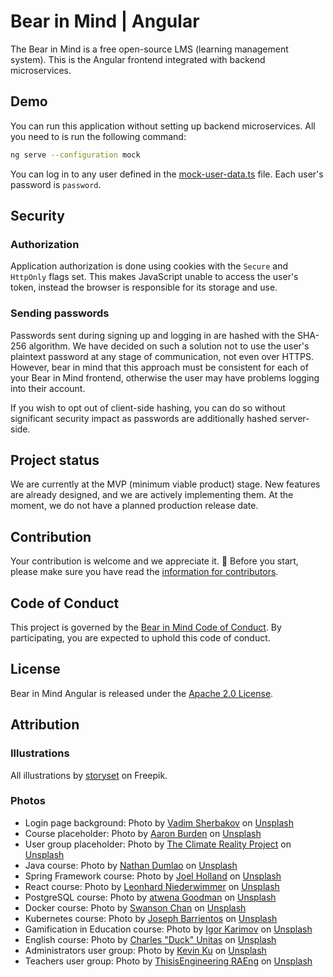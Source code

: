 # Bear in Mind | Angular

The Bear in Mind is a free open-source LMS (learning management system). This is the Angular frontend integrated with
backend microservices.

## Demo

You can run this application without setting up backend microservices. All you need to is run the following command:

```bash
ng serve --configuration mock
```

You can log in to any user defined in the [mock-user-data.ts][users] file. Each user's password is `password`.

## Security

### Authorization

Application authorization is done using cookies with the `Secure` and `HttpOnly` flags set. This makes JavaScript unable
to access the user's token, instead the browser is responsible for its storage and use.

### Sending passwords

Passwords sent during signing up and logging in are hashed with the SHA-256 algorithm. We have decided on such a
solution
not to use the user's plaintext password at any stage of communication, not even over HTTPS. However, bear in mind that
this approach must be consistent for each of your Bear in Mind frontend, otherwise the user may have problems logging
into their account.

If you wish to opt out of client-side hashing, you can do so without significant security impact as passwords are
additionally hashed server-side.

## Project status

We are currently at the MVP (minimum viable product) stage. New features are already designed, and we are actively
implementing them. At the moment, we do not have a planned production release date.

## Contribution

Your contribution is welcome and we appreciate it. 💝 Before you start, please make sure you have read
the [information for contributors][contributing].

## Code of Conduct

This project is governed by the [Bear in Mind Code of Conduct][conduct]. By participating, you are expected to uphold
this code of conduct.

## License

Bear in Mind Angular is released under the [Apache 2.0 License][license].

## Attribution

### Illustrations

All illustrations by [storyset][author-stories] on Freepik.

### Photos

- Login page background: Photo by [Vadim Sherbakov][author-vadim-sherbakov] on [Unsplash][unsplash-vadim-sherbakov]
- Course placeholder: Photo by [Aaron Burden][author-aaron-burden] on [Unsplash][unsplash-aaron-burden]
- User group placeholder: Photo by [The Climate Reality Project][author-climate-reality]
  on [Unsplash][unsplash-climate-reality]
- Java course: Photo by [Nathan Dumlao][author-nathan-dumlao] on [Unsplash][unsplash-nathan-dumlao]
- Spring Framework course: Photo by [Joel Holland][author-joel-holland] on [Unsplash][unsplash-joel-holland]
- React course: Photo by [Leonhard Niederwimmer][author-leonhard-niederwimmer]
  on [Unsplash][unsplash-leonhard-niederwimmer]
- PostgreSQL course: Photo by [atwena Goodman][author-atwena-goodman] on [Unsplash][unsplash-atwena-goodman]
- Docker course: Photo by [Swanson Chan][author-swanson-chan] on [Unsplash][unsplash-swanson-chan]
- Kubernetes course: Photo by [Joseph Barrientos][author-joseph-barrientos]
  on [Unsplash][unsplash-joseph-barrientos]
- Gamification in Education course: Photo by [Igor Karimov][author-igor-karimov] on [Unsplash][unsplash-igor-karimov]
- English course: Photo by [Charles "Duck" Unitas][author-charles-duck-unitas]
  on [Unsplash][unsplash-charles-duck-unitas]
- Administrators user group: Photo by [Kevin Ku][author-kevin-ku] on [Unsplash][unsplash-kevin-ku]
- Teachers user group: Photo by [ThisisEngineering RAEng][author-this-is-engineering]
  on [Unsplash][unsplash-this-is-engineering]

[users]: https://github.com/bear-in-mind-lms/bear-in-mind-angular/blob/main/src/mock/user/mock-user-data.ts

[contributing]: https://github.com/bear-in-mind-lms/bear-in-mind-core/blob/main/CONTRIBUTING.md

[conduct]: https://github.com/bear-in-mind-lms/bear-in-mind-core/blob/main/CODE_OF_CONDUCT.md

[license]: https://www.apache.org/licenses/LICENSE-2.0

[author-stories]: https://www.freepik.com/author/stories

[author-vadim-sherbakov]: https://unsplash.com/@madebyvadim?utm_source=unsplash&utm_medium=referral&utm_content=creditCopyText

[unsplash-vadim-sherbakov]: https://unsplash.com/photos/d6ebY-faOO0?utm_source=unsplash&utm_medium=referral&utm_content=creditCopyText

[author-climate-reality]: https://unsplash.com/@climatereality?utm_source=unsplash&utm_medium=referral&utm_content=creditCopyText

[unsplash-climate-reality]:https://unsplash.com/photos/selective-focus-photography-of-people-sitting-on-chairs-while-writing-on-notebooks-Hb6uWq0i4MI?utm_source=unsplash&utm_medium=referral&utm_content=creditCopyText

[author-aaron-burden]: https://unsplash.com/@aaronburden?utm_source=unsplash&utm_medium=referral&utm_content=creditCopyText

[unsplash-aaron-burden]: https://unsplash.com/photos/QJDzYT_K8Xg?utm_source=unsplash&utm_medium=referral&utm_content=creditCopyText

[author-nathan-dumlao]: https://unsplash.com/@nate_dumlao?utm_source=unsplash&utm_medium=referral&utm_content=creditCopyText

[unsplash-nathan-dumlao]: https://unsplash.com/photos/XOhI_kW_TaM?utm_source=unsplash&utm_medium=referral&utm_content=creditCopyText

[author-joel-holland]: https://unsplash.com/@joelholland?utm_source=unsplash&utm_medium=referral&utm_content=creditCopyText

[unsplash-joel-holland]: https://unsplash.com/photos/TRhGEGdw-YY?utm_source=unsplash&utm_medium=referral&utm_content=creditCopyText

[author-leonhard-niederwimmer]: https://unsplash.com/@lnlnln?utm_source=unsplash&utm_medium=referral&utm_content=creditCopyText

[unsplash-leonhard-niederwimmer]: https://unsplash.com/photos/12Tdn6oLvSU?utm_source=unsplash&utm_medium=referral&utm_content=creditCopyText

[author-atwena-goodman]: https://unsplash.com/@atwena?utm_source=unsplash&utm_medium=referral&utm_content=creditCopyText

[unsplash-atwena-goodman]: https://unsplash.com/photos/PB4dNSELi_E?utm_source=unsplash&utm_medium=referral&utm_content=creditCopyText

[author-swanson-chan]: https://unsplash.com/@alien_spaceship?utm_source=unsplash&utm_medium=referral&utm_content=creditCopyText

[unsplash-swanson-chan]: https://unsplash.com/photos/wG2rXmRgyVA?utm_source=unsplash&utm_medium=referral&utm_content=creditCopyText

[author-joseph-barrientos]: https://unsplash.com/@jbcreate_?utm_source=unsplash&utm_medium=referral&utm_content=creditCopyText

[unsplash-joseph-barrientos]: https://unsplash.com/photos/eUMEWE-7Ewg?utm_source=unsplash&utm_medium=referral&utm_content=creditCopyText

[author-igor-karimov]: https://unsplash.com/@ingvar_erik?utm_source=unsplash&utm_medium=referral&utm_content=creditCopyText

[unsplash-igor-karimov]: https://unsplash.com/photos/59MGmlUiqwA?utm_source=unsplash&utm_medium=referral&utm_content=creditCopyText

[author-charles-duck-unitas]: https://unsplash.com/@unitasphotography?utm_source=unsplash&utm_medium=referral&utm_content=creditCopyText

[unsplash-charles-duck-unitas]: https://unsplash.com/photos/hPq1nLfLgBY?utm_source=unsplash&utm_medium=referral&utm_content=creditCopyText

[author-kevin-ku]: https://unsplash.com/@ikukevk?utm_source=unsplash&utm_medium=referral&utm_content=creditCopyText

[unsplash-kevin-ku]: https://unsplash.com/photos/w7ZyuGYNpRQ?utm_source=unsplash&utm_medium=referral&utm_content=creditCopyText

[author-this-is-engineering]: https://unsplash.com/@thisisengineering?utm_source=unsplash&utm_medium=referral&utm_content=creditCopyText

[unsplash-this-is-engineering]: https://unsplash.com/photos/woman-in-blue-tank-top-standing-beside-white-wall-TXxiFuQLBKQ?utm_source=unsplash&utm_medium=referral&utm_content=creditCopyText
